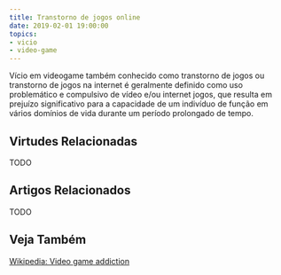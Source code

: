 ```yaml
---
title: Transtorno de jogos online
date: 2019-02-01 19:00:00
topics: 
- vicio
- video-game
---
```


Vício em videogame também conhecido como transtorno de jogos ou transtorno de jogos na internet
é geralmente definido como uso problemático e compulsivo de vídeo e/ou internet
jogos, que resulta em prejuízo significativo para a capacidade de um indivíduo de
função em vários domínios de vida durante um período prolongado de tempo.


## Virtudes Relacionadas
TODO

## Artigos Relacionados
TODO

## Veja Também
[Wikipedia: Video game addiction](https://en.wikipedia.org/wiki/Video_game_addiction)

